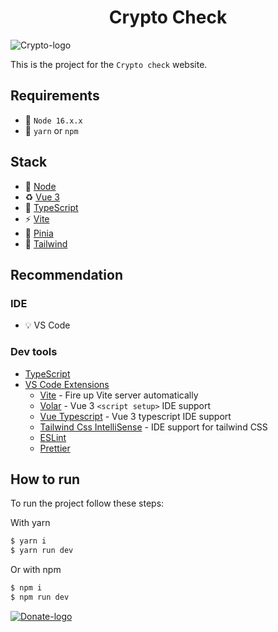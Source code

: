  <p><h1 align="center">Crypto Check</h1> </p>
 <img src="https://drive.google.com/uc?id=1BywA25jJOU46WK88iyxrJu0yssrFphMH&export=download" alt="Crypto-logo"/>

This is the project for the `Crypto check` website.

## Requirements

- :rocket: `Node 16.x.x`
- :hammer: `yarn` or `npm`

## Stack

- :rocket: [Node](https://nodejs.org)
- :recycle: [Vue 3](https://vuejs.org)
- 🦾 [TypeScript](https://www.typescriptlang.org)
- ⚡️ [Vite](https://vitejs.dev)
- 🍍 [Pinia](https://pinia.esm.dev)
- :leaves: [Tailwind](https://tailwindcss.com)

## Recommendation

### IDE

- :bulb: VS Code

### Dev tools

- [TypeScript](https://www.typescriptlang.org/)
- [VS Code Extensions](./.vscode/extensions.json)
  - [Vite](https://marketplace.visualstudio.com/items?itemName=antfu.vite) - Fire up Vite server automatically
  - [Volar](https://marketplace.visualstudio.com/items?itemName=vue.volar) - Vue 3 `<script setup>` IDE support
  - [Vue Typescript](https://marketplace.visualstudio.com/items?itemName=Vue.vscode-typescript-vue-plugin) - Vue 3 typescript IDE support
  - [Tailwind Css IntelliSense](https://marketplace.visualstudio.com/items?itemName=bradlc.vscode-tailwindcss) - IDE support for tailwind CSS
  - [ESLint](https://marketplace.visualstudio.com/items?itemName=dbaeumer.vscode-eslint)
  - [Prettier](https://marketplace.visualstudio.com/items?itemName=esbenp.prettier-vscode)

## How to run

To run the project follow these steps:

With yarn

```sh
$ yarn i
$ yarn run dev
```

Or with npm

```sh
$ npm i
$ npm run dev
```

<a href="https://www.paypal.com/donate/?hosted_button_id=DV843N2Z944GC" target="_blank">
  <img src="https://www.buymeacoffee.com/assets/img/guidelines/download-assets-1.svg" alt="Donate-logo"/>
</a>
